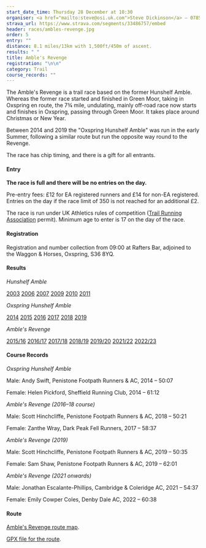```yaml
---
start_date_time: Thursday 28 December at 10:30
organiser: <a href="mailto:steve@osi.uk.com">Steve Dickinson</a> – 07850 445613
strava_url: https://www.strava.com/segments/33486757/embed
header: races/ambles-revenge.jpg
order: 5
entry: ""
distance: 8.1 miles/13km with 1,500ft/450m of ascent.
results: " "
title: Amble's Revenge
registration: "\n\n"
category: Trail
course_records: ""
---
```

The Amble's Revenge is a trail race based on the former Hunshelf Amble. Whereas the former race started and finished in Green Moor, taking in Oxspring en route, the 7¾ mile, undulating, mainly off-road race now starts and finishes in Oxspring, passing through Green Moor. It takes place around Christmas or New Year.

Between 2014 and 2019 the "Oxspring Hunshelf Amble" was run in the early Summer, following a similar route but run the opposite way round to the Revenge.

The race has chip timing, and there is a gift for all entrants.

#### Entry

**The race is full and there will be no entries on the day.**

Pre-entry fees: £12 for EA registered runners and £14 for non-EA registered. Entries on the day if the race limit of 350 is not reached for an additional £2.

The race is run under UK Athletics rules of competition ([Trail Running Association](https://www.tra-uk.org/organisers) permit). Minimum age to enter is 17 on the day of the race.

#### Registration

Registration and number collection from 09:00 at Rafters Bar, adjoined to the Waggon & Horses, Oxspring, S36 8YQ.

#### Results

*Hunshelf Amble*

[2003](https://pfrac.co.uk/static/results/revenge/amble-2003-results.pdf)
[2006](https://pfrac.co.uk/static/results/revenge/amble-2006-results.pdf)
[2007](https://pfrac.co.uk/static/results/revenge/amble-2007-results.pdf)
[2009](https://pfrac.co.uk/static/results/revenge/amble-2009-results.pdf)
[2010](https://pfrac.co.uk/static/results/revenge/amble-2010-results.pdf)
[2011](https://pfrac.co.uk/static/results/revenge/amble-2011-results.pdf)

*Oxspring Hunshelf Amble*

[2014](https://pfrac.co.uk/static/results/revenge/amble-2014-results.pdf)
[2015](https://pfrac.co.uk/static/results/revenge/amble-2015-results.pdf)
[2016](https://pfrac.co.uk/static/results/revenge/amble-2016-results.pdf)
[2017](https://pfrac.co.uk/static/results/revenge/amble-2017-results.pdf)
[2018](https://pfrac.co.uk/static/results/revenge/amble-2018-results.pdf)
[2019](https://pfrac.co.uk/static/results/revenge/amble-2019-results.pdf)

*Amble's Revenge*

[2015/16](https://pfrac.co.uk/static/results/revenge/revenge-2015-16-results.pdf)
[2016/17](https://pfrac.co.uk/static/results/revenge/revenge-2016-17-results.pdf)
[2017/18](https://pfrac.co.uk/static/results/revenge/revenge-2017-18-results.pdf)
[2018/19](https://pfrac.co.uk/static/results/revenge/revenge-2018-19-results.pdf)
[2019/20](https://www.runbritainrankings.com/results/results.aspx?meetingid=338437)
[2021/22](https://www.runbritainrankings.com/results/results.aspx?meetingid=440754)
[2022/23](https://racebest.com/results/46u75)

#### Course Records

*Oxspring Hunshelf Amble*

Male: Andy Swift, Penistone Footpath Runners & AC, 2014 &ndash; 50:07

Female: Helen Pickford, Sheffield Running Club, 2014 &ndash; 61:12

*Amble's Revenge (2016&ndash;18 course)*

Male: Scott Hinchcliffe, Penistone Footpath Runners & AC, 2018 &ndash; 50:21

Female: Zanthe Wray, Dark Peak Fell Runners, 2017 &ndash; 58:37

*Amble's Revenge (2019)*

Male: Scott Hinchcliffe, Penistone Footpath Runners & AC, 2019 &ndash; 50:35

Female: Sam Shaw, Penistone Footpath Runners & AC, 2019 &ndash; 62:01

*Amble's Revenge (2021 onwards)*

Male: Jonathan Escalante-Phillips, Cambridge & Coleridge AC, 2021 &ndash; 54:37

Female: Emily Cowper Coles, Denby Dale AC, 2022 &ndash; 60:38

#### Route

[Amble's Revenge route map](https://pfrac.co.uk/static/images/maps/revenge-2021.jpg).

[GPX file for the route](https://pfrac.co.uk/static/gpx-files/revenge-2021.gpx).